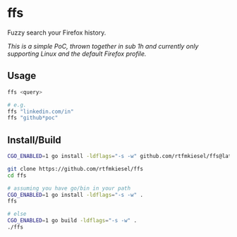 # ffs

Fuzzy search your Firefox history. 

_This is a simple PoC, thrown together in sub 1h and currently only supporting Linux and the default Firefox profile._

## Usage

```sh
ffs <query>

# e.g.
ffs "linkedin.com/in"
ffs "github*poc"
```

## Install/Build

```sh
CGO_ENABLED=1 go install -ldflags="-s -w" github.com/rtfmkiesel/ffs@latest
```

```sh
git clone https://github.com/rtfmkiesel/ffs
cd ffs

# assuming you have go/bin in your path
CGO_ENABLED=1 go install -ldflags="-s -w" .
ffs

# else 
CGO_ENABLED=1 go build -ldflags="-s -w" .
./ffs
```
